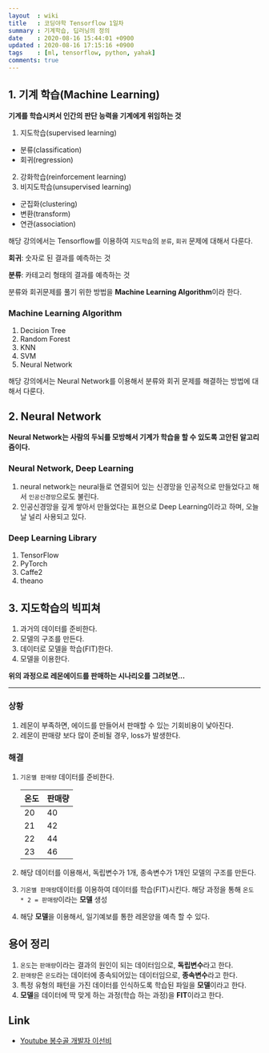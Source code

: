 ```yaml
---
layout  : wiki
title   : 코딩야학 Tensorflow 1일차
summary : 기계학습, 딥러닝의 정의
date    : 2020-08-16 15:44:01 +0900
updated : 2020-08-16 17:15:16 +0900
tags    : [ml, tensorflow, python, yahak]
comments: true
---
```



## 1. 기계 학습(Machine Learning)

**기계를 학습시켜서 인간의 판단 능력을 기계에게 위임하는 것**

1. 지도학습(supervised learning)
  * 분류(classification)
  * 회귀(regression)
2. 강화학습(reinforcement learning)
3. 비지도학습(unsupervised learning)
  * 군집화(clustering)
  * 변환(transform)
  * 연관(association)

해당 강의에서는 Tensorflow를 이용하여 `지도학습`의 `분류`, `회귀` 문제에 대해서 다룬다.

**회귀**: 숫자로 된 결과를 예측하는 것

**분류**: 카테고리 형태의 결과를 예측하는 것

분류와 회귀문제를 풀기 위한 방법을 **Machine Learning Algorithm**이라 한다.

### Machine Learning Algorithm
1. Decision Tree
2. Random Forest
3. KNN
4. SVM
5. Neural Network

해당 강의에서는 Neural Network를 이용해서 분류와 회귀 문제를 해결하는 방법에 대해서 다룬다.

## 2. Neural Network

**Neural Network는 사람의 두뇌를 모방해서 기계가 학습을 할 수 있도록 고안된 알고리즘이다.**

### Neural Network, Deep Learning

1. neural network는 neural들로 연결되어 있는 신경망을 인공적으로 만들었다고 해서 `인공신경망`으로도 불린다.
2. 인공신경망을 깊게 쌓아서 만들었다는 표현으로 Deep Learning이라고 하며, 오늘날 널리 사용되고 있다.

### Deep Learning Library

1. TensorFlow
2. PyTorch
3. Caffe2
4. theano

## 3. 지도학습의 빅피쳐

1. 과거의 데이터를 준비한다.
2. 모델의 구조를 만든다.
3. 데이터로 모델을 학습(FIT)한다.
4. 모델을 이용한다.

**위의 과정으로 레몬에이드를 판매하는 시나리오를 그려보면...**

------------------------------------------------------------

### 상황
1. 레몬이 부족하면, 에이드를 만들어서 판매할 수 있는 기회비용이 낯아진다.
2. 레몬이 판매량 보다 많이 준비될 경우, loss가 발생한다.

### 해결

1. `기온별 판매량` 데이터를 준비한다.

      | 온도 | 판매량 |
      |------|--------|
      | 20   | 40     |
      | 21   | 42     |
      | 22   | 44     |
      | 23   | 46     |

2. 해당 데이터를 이용해서, 독립변수가 1개, 종속변수가 1개인 모델의 구조를 만든다.
3. `기온별 판매량`데이터를 이용하여 데이터를 학습(FIT)시킨다. 해당 과정을 통해 `온도 * 2 = 판매량`이라는 **모델** 생성
4. 해당 **모델**을 이용해서, 일기예보를 통한 레몬양을 예측 할 수 있다.

## 용어 정리

1. `온도`는 `판매량`이라는 결과의 원인이 되는 데이터임으로, **독립변수**라고 한다.
2. `판매량`은 `온도`라는 데이터에 종속되어있는 데이터임으로, **종속변수**라고 한다.
3. 특정 유형의 패턴을 가진 데이터를 인식하도록 학습된 파일을 **모델**이라고 한다.
4. **모델**을 데이터에 딱 맞게 하는 과정(학습 하는 과정)을 **FIT**이라고 한다.

## Link

* [Youtube 봉수골 개발자 이선비](https://www.youtube.com/watch?v=dpw0wY13XDk&list=PLl1irxoYh2wyLwJutUZx5Q_QEEDZoXBnz&index=1)
